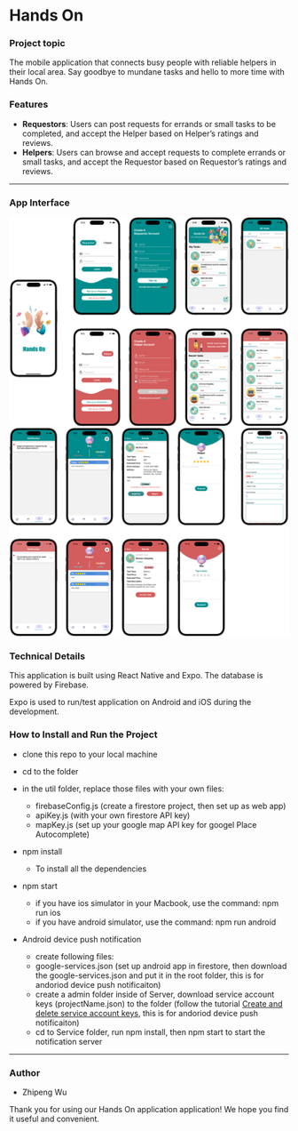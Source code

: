 # Hands On

### Project topic

The mobile application that connects busy people with reliable helpers in their local area. Say goodbye to mundane tasks and hello to more time with Hands On.


### Features

* **Requestors**: 
Users can post requests for errands or small tasks to be completed, and accept the Helper based on Helper’s ratings and reviews.
* **Helpers**: Users can browse and accept requests to complete errands or small tasks, and accept the Requestor based on Requestor’s ratings and reviews.

---
### App Interface


![](https://github.com/zhipengwu90/Hands_On_app/blob/main/gitImg/ui1.png)
![](https://github.com/zhipengwu90/Hands_On_app/blob/main/gitImg/ui2.png)

### Technical Details

This application is built using React Native and Expo. The database is powered by Firebase.

Expo is used to run/test application on Android and iOS during the development. 


### How to Install and Run the Project

* clone this repo to your local machine
* cd to the folder
* in the util folder, replace those files with your own files:
	- firebaseConfig.js (create a firestore project, then set up as web app)
	- apiKey.js (with your own firestore API key)
	- mapKey.js (set up your google map API key for googel Place Autocomplete) 


* npm install
    - To install all the dependencies
* npm start
    - if you have ios simulator in your Macbook, use the command: npm run ios
    - if you have android simulator, use the command: npm run android
* Android device push notification 
	- create following files:
	- google-services.json (set up android app in firestore, then download the google-services.json and put it in the root folder, this is for andoriod device push notificaiton)
	- create a admin folder inside of Server, download service account keys (projectName.json) to the folder (follow the tutorial [Create and delete service account keys](https://cloud.google.com/iam/docs/keys-create-delete), this is for andoriod device push notificaiton)
	- cd to Service folder, run npm install, then npm start to start the notification server

---



### Author
* Zhipeng Wu


Thank you for using our Hands On application application! We hope you find it useful and convenient.